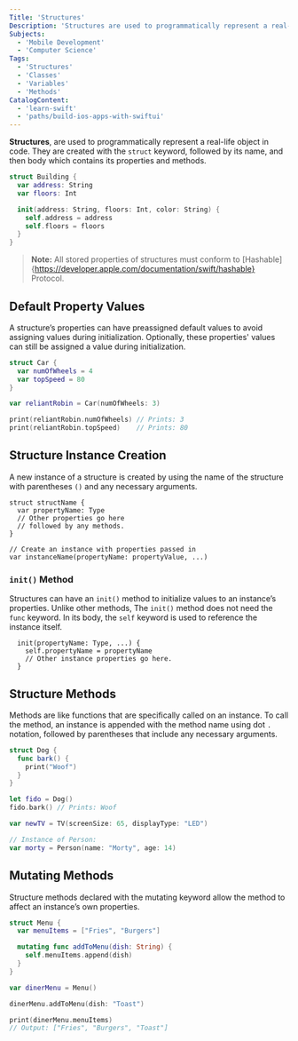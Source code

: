 ```yaml
---
Title: 'Structures'
Description: 'Structures are used to programmatically represent a real-life object. They are created with the struct keyword followed by its name and body.'
Subjects:
  - 'Mobile Development'
  - 'Computer Science'
Tags:
  - 'Structures'
  - 'Classes'
  - 'Variables'
  - 'Methods'
CatalogContent:
  - 'learn-swift'
  - 'paths/build-ios-apps-with-swiftui'
---
```


**Structures**, are used to programmatically represent a real-life object in code. They are created with the `struct` keyword, followed by its name, and then body which contains its properties and methods.

```swift
struct Building {
  var address: String
  var floors: Int

  init(address: String, floors: Int, color: String) {
    self.address = address
    self.floors = floors
  }
}
```

> **Note:** All stored properties of structures must conform to [Hashable]{https://developer.apple.com/documentation/swift/hashable} Protocol.

## Default Property Values

A structure’s properties can have preassigned default values to avoid assigning values during initialization. Optionally, these properties' values can still be assigned a value during initialization.

```swift
struct Car {
  var numOfWheels = 4
  var topSpeed = 80
}

var reliantRobin = Car(numOfWheels: 3)

print(reliantRobin.numOfWheels) // Prints: 3
print(reliantRobin.topSpeed)    // Prints: 80
```

## Structure Instance Creation

A new instance of a structure is created by using the name of the structure with parentheses `()` and any necessary arguments.

```pseudo
struct structName {
  var propertyName: Type
  // Other properties go here
  // followed by any methods.
}

// Create an instance with properties passed in
var instanceName(propertyName: propertyValue, ...)
```

### `init()` Method

Structures can have an `init()` method to initialize values to an instance’s properties. Unlike other methods, The `init()` method does not need the `func` keyword. In its body, the `self` keyword is used to reference the instance itself.

```pseudo
  init(propertyName: Type, ...) {
    self.propertyName = propertyName
    // Other instance properties go here.
  }
```

## Structure Methods

Methods are like functions that are specifically called on an instance. To call the method, an instance is appended with the method name using dot `.` notation, followed by parentheses that include any necessary arguments.

```swift
struct Dog {
  func bark() {
    print("Woof")
  }
}

let fido = Dog()
fido.bark() // Prints: Woof

var newTV = TV(screenSize: 65, displayType: "LED")

// Instance of Person:
var morty = Person(name: "Morty", age: 14)
```

## Mutating Methods

Structure methods declared with the mutating keyword allow the method to affect an instance’s own properties.

```swift
struct Menu {
  var menuItems = ["Fries", "Burgers"]

  mutating func addToMenu(dish: String) {
    self.menuItems.append(dish)
  }
}

var dinerMenu = Menu()

dinerMenu.addToMenu(dish: "Toast")

print(dinerMenu.menuItems)
// Output: ["Fries", "Burgers", "Toast"]
```
